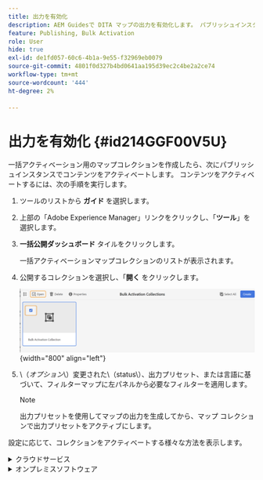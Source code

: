 ```yaml
---
title: 出力を有効化
description: AEM Guidesで DITA マップの出力を有効化します。 パブリッシュインスタンスでコンテンツをアクティベートする方法について説明します。
feature: Publishing, Bulk Activation
role: User
hide: true
exl-id: de1fd057-60c6-4b1a-9e55-f32969eb0079
source-git-commit: 4801f0d327b4bd0641aa195d39ec2c4be2a2ce74
workflow-type: tm+mt
source-wordcount: '444'
ht-degree: 2%

---
```


# 出力を有効化 {#id214GGF00V5U}

一括アクティベーション用のマップコレクションを作成したら、次にパブリッシュインスタンスでコンテンツをアクティベートします。 コンテンツをアクティベートするには、次の手順を実行します。

1. ツールのリストから **ガイド** を選択します。

1. 上部の「Adobe Experience Manager」リンクをクリックし、「**ツール**」を選択します。

1. **一括公開ダッシュボード** タイルをクリックします。

   一括アクティベーションマップコレクションのリストが表示されます。

1. 公開するコレクションを選択し、「**開く** をクリックします。

   ![](images/bulk-activation-collection-open.png){width="800" align="left"}

1. \（*オプション*\）変更された\（status\）、出力プリセット、または言語に基づいて、フィルターマップに左パネルから必要なフィルターを適用します。

   >[!NOTE]
   >
   >出力プリセットを使用してマップの出力を生成してから、マップ コレクションで出力プリセットをアクティブにします。


設定に応じて、コレクションをアクティベートする様々な方法を表示します。

<details>
<summary> クラウドサービス </summary>

![cloud service での bulk-collection-publish](images/bulk-activation-collection-quick-publish-CS.png){width="650" align="left"}

**プレビュー** または **パブリッシュ** インスタンスへの出力をアクティベートできます。

**プレビュー**

* 選択したマップの出力をアクティブにするには、事前に生成されたマップ出力を選択し、**パブリッシュ先** > **プレビュー** を選択します。
* すべての DITA マップの出力を設定済みのプリセットでアクティベートするには、「**マップ**」列の横にあるチェックボックスを選択して、**公開先**/**公開** を選択します。


**公開**

* 選択したマップの出力をアクティブにするには、事前に生成されたマップ出力を選択し、**パブリッシュ先** > **パブリッシュ** を選択します。

* すべての DITA マップの出力を設定済みのプリセットでアクティブにするには、マップ（列）の横にあるチェックボックスを選択し、**公開先** > **公開** を選択します。


>[!NOTE]
> 
> マップ出力のチェックボックスは、マップの出力を生成した場合にのみ有効になります。

マップ出力がパブリッシュ用のキューに入ると、成功メッセージが表示されます。

選択したマップ ファイルに対して出力がアクティブ化されると、[ 監査履歴 ] タブが更新され、最新のアクティブ化された出力が一番上に表示されます。 **公開済み** 列は、公開日時で更新されます。

</details>

<details>    
<summary>  オンプレミスソフトウェア </summary>


次のいずれかの操作を行います。

* 選択したマップの出力をアクティブにするには、事前に生成されたマップ出力を選択し、**クイック パブリッシュ** を選択します。
* すべての DITA マップの出力を設定済みのプリセットでアクティブにするには、マップ（列）の横にあるチェックボックスを選択し、「**クイック公開**」を選択します。
  ![bulk-collection-publish](images/bulk-activation-collection-quick-publish.png){width="650" align="left"}

  >[!NOTE]
  > 
  >マップ出力のチェックボックスは、マップの出力を生成した場合にのみ有効になります。


マップ出力がパブリッシュ用のキューに入ると、成功メッセージが表示されます。

選択したマップ ファイルに対して出力がアクティブ化されると、[ 監査履歴 ] タブが更新され、最新のアクティブ化された出力が一番上に表示されます。 **公開済み** 列は、公開日時で更新されます。

**親トピック：**[ 公開済みコンテンツの一括アクティベーション ](conf-bulk-activation.md)
